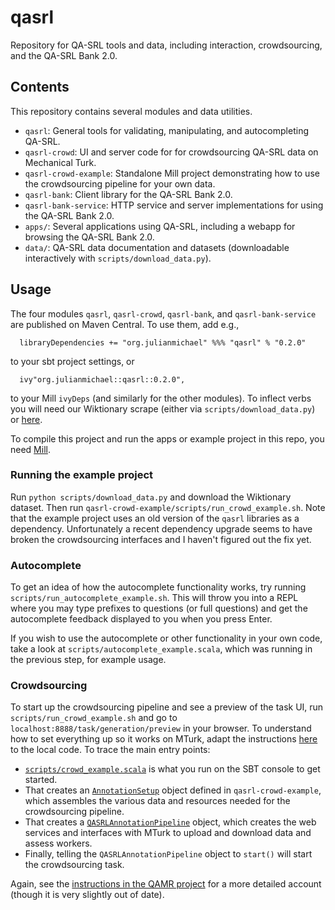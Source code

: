 # qasrl

Repository for QA-SRL tools and data, including interaction, crowdsourcing, and the QA-SRL Bank 2.0.

## Contents

This repository contains several modules and data utilities.

 * `qasrl`: General tools for validating, manipulating, and autocompleting QA-SRL.
 * `qasrl-crowd`: UI and server code for for crowdsourcing QA-SRL data on Mechanical Turk.
 * `qasrl-crowd-example`: Standalone Mill project demonstrating how to use the crowdsourcing pipeline for your own data.
 * `qasrl-bank`: Client library for the QA-SRL Bank 2.0.
 * `qasrl-bank-service`: HTTP service and server implementations for using the QA-SRL Bank 2.0.
 * `apps/`: Several applications using QA-SRL, including a webapp for browsing the QA-SRL Bank 2.0.
 * `data/`: QA-SRL data documentation and datasets (downloadable interactively with `scripts/download_data.py`).

## Usage

The four modules `qasrl`, `qasrl-crowd`, `qasrl-bank`, and `qasrl-bank-service` are published on Maven Central. To use them, add e.g.,
```
  libraryDependencies += "org.julianmichael" %%% "qasrl" % "0.2.0"
```
to your sbt project settings, or 
```
  ivy"org.julianmichael::qasrl::0.2.0",
```
to your Mill `ivyDeps` (and similarly for the other modules). To inflect verbs you will need our Wiktionary scrape (either via `scripts/download_data.py`) or [here](https://www.dropbox.com/s/60hbl3py7g3tx12/wiktionary.tar.gz?dl=1).

To compile this project and run the apps or example project in this repo, you need
[Mill](http://www.lihaoyi.com/mill/index.html).

### Running the example project

Run `python scripts/download_data.py` and download the Wiktionary dataset.
Then run `qasrl-crowd-example/scripts/run_crowd_example.sh`.
Note that the example project uses an old version of the `qasrl` libraries as a dependency.
Unfortunately a recent dependency upgrade seems to have broken the crowdsourcing interfaces
and I haven't figured out the fix yet.

### Autocomplete

To get an idea of how the autocomplete functionality works, try running `scripts/run_autocomplete_example.sh`.
This will throw you into a REPL where you may type prefixes to questions (or full questions)
and get the autocomplete feedback displayed to you when you press Enter.

If you wish to use the autocomplete or other functionality in your own code,
take a look at `scripts/autocomplete_example.scala`, which was running in the previous step, for example usage.

### Crowdsourcing

To start up the crowdsourcing pipeline and see a preview of the task UI, run `scripts/run_crowd_example.sh` and go to
`localhost:8888/task/generation/preview` in your browser.
To understand how to set everything up so it works on MTurk,
adapt the instructions [here](https://github.com/uwnlp/qamr/tree/master/code)
to the local code. To trace the main entry points:

 * [`scripts/crowd_example.scala`](https://github.com/julianmichael/qasrl-crowdsourcing/blob/master/qasrl-crowd-example/scripts/crowd_example.scala)
   is what you run on the SBT console to get started.
 * That creates an [`AnnotationSetup`](https://github.com/julianmichael/qasrl/blob/master/qasrl-crowd-example/example/src-jvm/example/AnnotationSetup.scala) object defined in `qasrl-crowd-example`,
   which assembles the various data and resources needed for the crowdsourcing pipeline.
 * That creates a [`QASRLAnnotationPipeline`](https://github.com/julianmichael/qasrl/blob/master/qasrl-crowd/src-jvm/qasrl/crowd/QASRLAnnotationPipeline.scala) object,
   which creates the web services and interfaces with MTurk to upload and download data and assess workers.
 * Finally, telling the `QASRLAnnotationPipeline` object to `start()` will start the crowdsourcing task.
 
Again, see the [instructions in the QAMR project](https://github.com/uwnlp/qamr/tree/master/code) for a more detailed account (though it is very slightly out of date).
